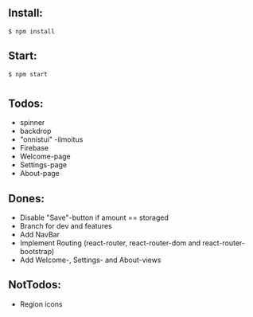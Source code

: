 ## Install:

  `$ npm install`

## Start:

  `$ npm start`

#

## Todos:
  - spinner
  - backdrop
  - "onnistui" -ilmoitus
  - Firebase
  - Welcome-page
  - Settings-page
  - About-page

## Dones:
  - Disable "Save"-button if amount == storaged
  - Branch for dev and features
  - Add NavBar
  - Implement Routing (react-router, react-router-dom and react-router-bootstrap)
  - Add Welcome-, Settings- and About-views

## NotTodos:
  - Region icons

#